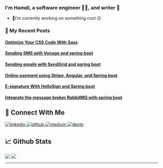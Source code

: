 ### I'm Hamdi, a software engineer 👨‍💻, and writer 📝
  - 🔭I’m currently working on something cool 😉  

### 📙 My Recent Posts
<!--START_SECTION:feed-->
#### [Optimize Your CSS Code With Sass](https:&#x2F;&#x2F;hamdi-bouallegue.medium.com&#x2F;optimize-your-css-code-with-sass-7b9e86dde59e?source&#x3D;rss-dc0abf7af650------2) 

#### [Sending SMS with Vonage and spring boot](https:&#x2F;&#x2F;hamdi-bouallegue.medium.com&#x2F;sending-sms-with-vonage-and-spring-boot-1f5b13810140?source&#x3D;rss-dc0abf7af650------2) 

#### [Sending emails with SendGrid and spring boot](https:&#x2F;&#x2F;hamdi-bouallegue.medium.com&#x2F;sending-emails-with-sendgrid-and-spring-boot-81e9637a1f05?source&#x3D;rss-dc0abf7af650------2) 

#### [Online payment using Stripe, Angular, and Spring boot](https:&#x2F;&#x2F;hamdi-bouallegue.medium.com&#x2F;online-payment-using-stripe-angular-and-spring-boot-bf576ad177b2?source&#x3D;rss-dc0abf7af650------2) 

#### [E-signature With HelloSign and Spring boot](https:&#x2F;&#x2F;hamdi-bouallegue.medium.com&#x2F;e-signature-with-hellosign-and-spring-boot-4fcba7e3e2d1?source&#x3D;rss-dc0abf7af650------2) 

#### [Integrate the message broker RabbitMQ with spring boot](https:&#x2F;&#x2F;hamdi-bouallegue.medium.com&#x2F;integrate-the-message-broker-rabbitmq-with-spring-boot-ee94ea489706?source&#x3D;rss-dc0abf7af650------2) 

<!--END_SECTION:feed-->


## 🔗 Connect With Me  
<div >
<a href="https://www.linkedin.com/in/hamdi-bouallegue-810054151/" target="_blank">
<img src=https://img.shields.io/badge/linkedin-%231E77B5.svg?&style=for-the-badge&logo=linkedin&logoColor=white alt=linkedin style="margin-bottom: 5px;" />
</a>
<a href="https://github.com/HamdiBouallegue" target="_blank">
<img src=https://img.shields.io/badge/github-%2324292e.svg?&style=for-the-badge&logo=github&logoColor=white alt=github style="margin-bottom: 5px;" />
</a>
<a href="https://hamdi-bouallegue.medium.com/" target="_blank">
<img src=https://img.shields.io/badge/medium-%23292929.svg?&style=for-the-badge&logo=medium&logoColor=white alt=medium style="margin-bottom: 5px;" />
</a>
<a href="https://dev.to/hamdibouallegue" target="_blank">
<img src=https://img.shields.io/badge/dev.to-%2308090A.svg?&style=for-the-badge&logo=dev.to&logoColor=white alt=devto style="margin-bottom: 5px;" />
</a>  
</div>  
  
## 📈 Github Stats  
<div>
  <img align="center" src="https://github-readme-stats.vercel.app/api/top-langs/?username=HamdiBouallegue&layout=compact" />
  <img align="center" src="https://github-readme-stats.vercel.app/api?username=HamdiBouallegue&show_icons=true&count_private=true&hide_border=true" align="center" /> 
</div>





----
